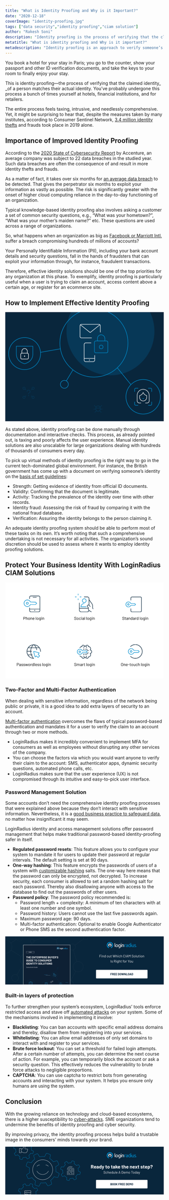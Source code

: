 ```yaml
---
title: "What is Identity Proofing and Why is it Important?"
date: "2020-12-18"
coverImage: "identity-proofing.jpg"
tags: ["data security","identity proofing","ciam solution"]
author: "Rakesh Soni"
description: "Identity proofing is the process of verifying that the claimed identity of a person matches their actual identity. You’ve probably undergone this process a bunch of times yourself at hotels, financial institutions, and for retailers."
metatitle: "What is identity proofing and Why is it important?"
metadescription: "Identity proofing is an approach to verify someone’s identity. As the reliance on cloud-based ecosystems intensifies, understand how it protects business identity."
---
```


You book a hotel for your stay in Paris; you go to the counter, show your passport and other ID verification documents, and take the keys to your room to finally enjoy your stay. 

This is identity proofing—the process of verifying that the claimed identity_ _of a person matches their actual identity. You’ve probably undergone this process a bunch of times yourself at hotels, financial institutions, and for retailers.

The entire process feels taxing, intrusive, and needlessly comprehensive. Yet, it might be surprising to hear that, despite the measures taken by many institutes, according to Consumer Sentinel Network, [3.4 million identity thefts](https://www.ftc.gov/system/files/documents/reports/consumer-sentinel-network-data-book-2019/consumer_sentinel_network_data_book_2019.pdf) and frauds took place in 2019 alone.


## Importance of Improved Identity Proofing


According to the [2020 State of Cybersecurity Report](https://www.accenture.com/sa-en/insights/security/invest-cyber-resilience) by Accenture, an average company was subject to 22 data breaches in the studied year. Such data breaches are often the consequence of and result in more identity thefts and frauds. 

As a matter of fact, it takes over six months for [an average data breach](https://www.zdnet.com/article/businesses-take-over-six-months-to-detect-data-breaches/) to be detected. That gives the perpetrator six months to exploit your information as vastly as possible. The risk is significantly greater with the onset of higher cloud computing reliance in the day-to-day functioning of an organization.

Typical knowledge-based identity proofing also involves asking a customer a set of common security questions, e.g., “What was your hometown?”, “What was your mother’s maiden name?” etc. These questions are used across a range of organizations. 

So, what happens when an organization as big as [Facebook or Marriott Intl.](https://edition.cnn.com/2019/07/30/tech/biggest-hacks-in-history/index.html) suffer a breach compromising hundreds of millions of accounts?

Your Personally Identifiable Information (PII), including your bank account details and security questions, fall in the hands of fraudsters that can exploit your information through, for instance, fraudulent transactions.

Therefore, effective identity solutions should be one of the top priorities for any organization at this phase. To exemplify, identity proofing is particularly useful when a user is trying to claim an account, access content above a certain age, or register for an ecommerce site.


## How to Implement Effective Identity Proofing

![importance-identity-proofing](importance-identity-proofing.png)

As stated above, identity proofing can be done manually through documentation and interactive checks. This process, as already pointed out, is taxing and poorly affects the user experience. Manual identity solutions are also unscalable for large organizations dealing with hundreds of thousands of consumers every day.

To pick up virtual methods of identity proofing is the right way to go in the current tech-dominated global environment. For instance, the British government has come up with a document on verifying someone’s identity on the [basis of set guidelines](https://www.gov.uk/government/publications/identity-proofing-and-verification-of-an-individual#how-to-check-someones-identity):



*   Strength: Getting evidence of identity from official ID documents.
*   Validity: Confirming that the document is legitimate.
*   Activity: Tracking the prevalence of the identity over time with other records.
*   Identity fraud: Assessing the risk of fraud by comparing it with the national fraud database.
*   Verification: Assuring the identity belongs to the person claiming it.

An adequate identity proofing system should be able to perform most of these tasks on its own. It’s worth noting that such a comprehensive undertaking is not necessary for all activities. The organization’s sound discretion should be used to assess where it wants to employ identity proofing solutions.


## Protect Your Business Identity With LoginRadius CIAM Solutions

![identity-proofing-loginradius](identity-proofing-loginradius.png)



### Two-Factor and Multi-Factor Authentication

When dealing with sensitive information, regardless of the network being public or private, it is a good idea to add extra layers of security to an account. 

[Multi-factor authentication](https://www.loginradius.com/blog/identity/2019/06/what-is-multi-factor-authentication/) overcomes the flaws of typical password-based authentication and mandates it for a user to verify the claim to an account through two or more methods.



*   LoginRadius makes it incredibly convenient to implement MFA for consumers as well as employees without disrupting any other services of the company.
*   You can choose the factors via which you would want anyone to verify their claim to the account: SMS, authenticator apps, dynamic security questions, automated phone calls, etc.
*   LoginRadius makes sure that the user experience (UX) is not compromised through its intuitive and easy-to-pick user interface.


### Password Management Solution

Some accounts don’t need the comprehensive identity proofing processes that were explained above because they don’t interact with sensitive information. Nevertheless, it is a [good business practice to safeguard data](https://www.loginradius.com/blog/identity/2020/12/data-security-best-practices/), no matter how insignificant it may seem. 

LoginRadius identity and access management solutions offer password management that helps make traditional password-based identity-proofing safer in itself.



*   **Regulated password resets**: This feature allows you to configure your system to mandate it for users to update their password at regular intervals. The default setting is set at 90 days.
*   **One-way hashing**: This feature encrypts the passwords of users of a system with [customizable hashing](https://www.loginradius.com/docs/security/platform-security/cryptographic-hashing-algorithms/) salts. The one-way here means that the password can only be encrypted, not decrypted. To increase security, each consumer is allowed to set a random hashing salt for each password. Thereby also disallowing anyone with access to the database to find out the passwords of other users.
*   **Password policy**: The password policy recommended is:
    *   Password length + complexity: A minimum of ten characters with at least one number and one symbol.
    *   Password history: Users cannot use the last five passwords again.
    *   Maximum password age: 90 days.
    *   Multi-factor authentication: Optional to enable Google Authenticator or Phone SMS as the second authentication factor.

    
[![enterprise-buyer-guide-to-consumer-identity](enterprise-buyer-guide-to-consumer-identity.png)](https://www.loginradius.com/resource/the-enterprise-buyers-guide-to-consumer-identity/)


### Built-in layers of protection

To further strengthen your system’s ecosystem, LoginRadius’ tools enforce restricted access and stave off [automated attacks](https://www.loginradius.com/blog/identity/2019/09/prevent-credential-stuffing-attacks/) on your system. Some of the mechanisms involved in implementing it involve:



*   **Blacklisting**: You can ban accounts with specific email address domains and thereby, disallow them from registering into your services. 
*   **Whitelisting**: You can allow email addresses of only set domains to interact with and register to your services.
*   **Brute force lockout**: You can set a threshold for failed login attempts. After a certain number of attempts, you can determine the next course of action. For example, you can temporarily block the account or ask a security question. This effectively reduces the vulnerability to brute force attacks to negligible proportions.
*   **CAPTCHA**: You can use captcha to restrict bots from generating accounts and interacting with your system. It helps you ensure only humans are using the system.


## Conclusion

With the growing reliance on technology and cloud-based ecosystems, there is a higher susceptibility to [cyber-attacks](https://www.loginradius.com/blog/identity/2019/10/cybersecurity-attacks-business/). SME organizations tend to undermine the benefits of identity proofing and cyber security. 

By improving privacy, the identity proofing process helps build a trustable image in the consumers’ minds towards your brand.


[![book-a-demo-loginradius](../../assets/book-a-demo-loginradius.png)](https://www.loginradius.com/contact-us?utm_source=blog&utm_medium=web&utm_campaign=identity-proofing)

